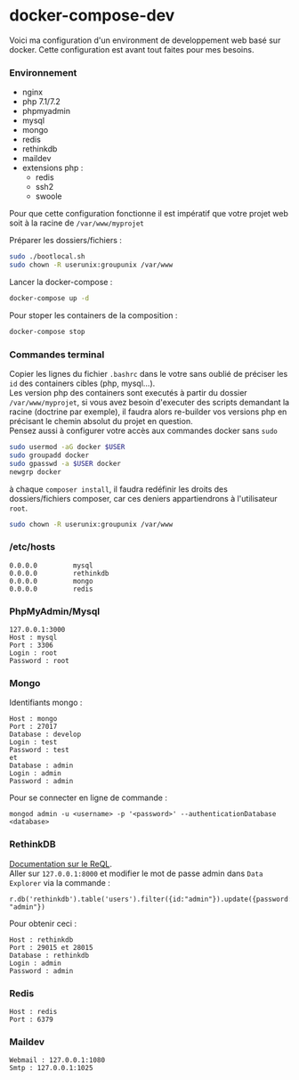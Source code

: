 # docker-compose-dev

Voici ma configuration d'un environment de developpement web basé sur docker. Cette configuration est avant tout faites pour mes besoins.

### Environnement
- nginx
- php 7.1/7.2
- phpmyadmin
- mysql
- mongo
- redis
- rethinkdb
- maildev
- extensions php :
  - redis
  - ssh2
  - swoole  

Pour que cette configuration fonctionne il est impératif que votre projet web soit à la racine de `/var/www/myprojet`

Préparer les dossiers/fichiers :
```bash
sudo ./bootlocal.sh
sudo chown -R userunix:groupunix /var/www
```

Lancer la docker-compose :
```bash
docker-compose up -d
```

Pour stoper les containers de la composition :
```bash
docker-compose stop
```

### Commandes terminal
Copier les lignes du fichier `.bashrc` dans le votre sans oublié de préciser les `id` des containers cibles (php, mysql...).<br>
Les version php des containers sont executés à partir du dossier `/var/www/myprojet`, si vous avez besoin d'executer des scripts demandant la racine (doctrine par exemple), il faudra alors re-builder vos versions php en précisant le chemin absolut du projet en question.<br>
Pensez aussi à configurer votre accès aux commandes docker sans `sudo`
```bash
sudo usermod -aG docker $USER
sudo groupadd docker
sudo gpasswd -a $USER docker
newgrp docker
```
à chaque `composer install`, il faudra redéfinir les droits des dossiers/fichiers composer, car ces deniers appartiendrons à l'utilisateur `root`.
```bash
sudo chown -R userunix:groupunix /var/www
```

### /etc/hosts
```
0.0.0.0         mysql
0.0.0.0         rethinkdb
0.0.0.0         mongo
0.0.0.0         redis
```

### PhpMyAdmin/Mysql
```
127.0.0.1:3000
Host : mysql
Port : 3306
Login : root
Password : root
```

### Mongo
Identifiants mongo :
```
Host : mongo
Port : 27017
Database : develop
Login : test
Password : test
et
Database : admin
Login : admin
Password : admin
```
Pour se connecter en ligne de commande :
```
mongod admin -u <username> -p '<password>' --authenticationDatabase <database>
```

### RethinkDB
[Documentation sur le ReQL](https://www.rethinkdb.com/docs/introduction-to-reql/).<br>
Aller sur `127.0.0.1:8000` et modifier le mot de passe admin dans `Data Explorer` via la commande :
```
r.db('rethinkdb').table('users').filter({id:"admin"}).update({password: "admin"})
```
Pour obtenir ceci :
```
Host : rethinkdb
Port : 29015 et 28015
Database : rethinkdb
Login : admin
Password : admin
```

### Redis
```
Host : redis
Port : 6379
```

### Maildev
```
Webmail : 127.0.0.1:1080
Smtp : 127.0.0.1:1025
```
